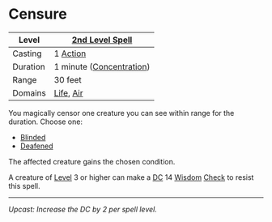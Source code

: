 # Censure

| Level    | [2nd Level Spell](2nd%20Level%20Spells.md)                                       |
| -------- | -------------------------------------------------------------------------------- |
| Casting  | 1 [Action](../../../../Game%20Procedures/Action.md)                              |
| Duration | 1 minute ([Concentration](../../../Spellcasting/Concentration.md))               |
| Range    | 30 feet                                                                          |
| Domains  | [Life](../../../Spell%20Domains/Life.md), [Air](../../../Spell%20Domains/Air.md) |

You magically censor one creature you can see within range for the duration. Choose one:

- [Blinded](../../../../Conditions/Blinded.md)
- [Deafened](../../../../Conditions/Deafened.md)

The affected creature gains the chosen condition.

A creature of [Level](../../../../Player%20Characters/Derived%20Statistics/Level.md) 3 or higher can make a [DC](../../../../Game%20Procedures/DC.md) 14 [Wisdom](../../../../Player%20Characters/Chosen%20Statistics/Wisdom.md) [Check](../../../../Game%20Procedures/Check.md) to resist this spell.

---
*Upcast: Increase the DC by 2 per spell level.*
